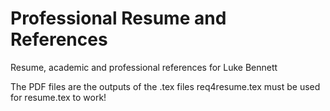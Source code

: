 # Professional Resume and References
Resume, academic and professional references for Luke Bennett

The PDF files are the outputs of the .tex files
req4resume.tex must be used for resume.tex to work!
